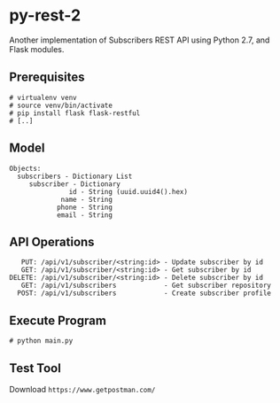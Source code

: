 # py-rest-2

Another implementation of Subscribers REST API using Python 2.7, and Flask modules.

## Prerequisites

```
# virtualenv venv
# source venv/bin/activate
# pip install flask flask-restful
# [..]
```

## Model

```
Objects:
  subscribers - Dictionary List
     subscriber - Dictionary
               id - String (uuid.uuid4().hex)
             name - String
            phone - String
            email - String
```

## API Operations

```
   PUT: /api/v1/subscriber/<string:id> - Update subscriber by id
   GET: /api/v1/subscriber/<string:id> - Get subscriber by id
DELETE: /api/v1/subscriber/<string:id> - Delete subscriber by id
   GET: /api/v1/subscribers            - Get subscriber repository
  POST: /api/v1/subscribers            - Create subscriber profile
```

## Execute Program

```
# python main.py
```

## Test Tool

Download `https://www.getpostman.com/`
